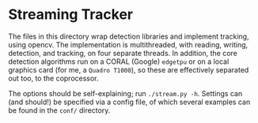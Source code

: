 # Streaming Tracker

The files in this directory 
  wrap detection libraries
  and implement tracking, using opencv.
The implementation is multithreaded, with 
  reading, writing, detection, and tracking,
  on four separate threads.
In addition, the core detection algorithms
  run on a CORAL (Google) `edgetpu`
  or on a local graphics card (for me, a `Quadro T1000`), 
  so these are effectively separated out too, to the coprocessor.

The options should be self-explaining; run `./stream.py -h`.
Settings can (and should!) be specified via a config file, 
  of which several examples can be found in the `conf/` directory.


